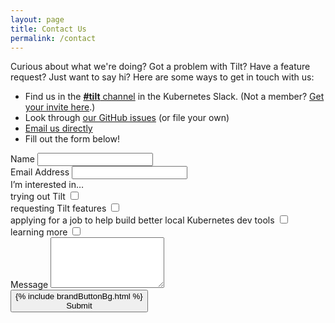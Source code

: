 ```yaml
---
layout: page
title: Contact Us
permalink: /contact
---
```


<div class="u-marginBottomUnit">
Curious about what we're doing? Got a problem with Tilt? Have a feature request? Just want to say hi? Here are some ways to get in touch with us:
    <ul class="u-marginTop0_5">
        <li>
            Find us in the <a href="https://kubernetes.slack.com/messages/CESBL84MV/" target="_blank"><strong>#tilt</strong> channel</a> in the Kubernetes Slack. (Not a member? <a href="https://slack.k8s.io/" target="_blank">Get your invite here</a>.)
        </li>
        <li>
            Look through <a href="https://github.com/tilt-dev/tilt/issues" target="_blank">our GitHub issues</a> (or file your own)
        </li>
        <li>
            <a href="mailto:hi@tilt.dev">Email us directly</a>
        </li>
        <li>
            Fill out the form below!
        </li>
    </ul>
</div>

<form action="https://www.getdrip.com/forms/934127760/submissions" method="post" data-drip-embedded-form="934127760">
<div class="formItem">
  <label for="drip-name">Name</label>
  <input type="text" id="drip-name" name="fields[name]" value="" />
</div>
<div class="formItem">
  <label for="drip-email">Email Address</label>
  <input type="email" id="drip-email" name="fields[email]" value="" />
</div>

<div class="formItem">
  <div class="formItem-label">I’m interested in…</div>

  <div class="row">
  <div class="formItem-option col-1of2">
    <label for="drip-interest-try-tilt">trying out Tilt</label>
    <input type="checkbox" id="drip-interest-try-tilt" name="fields[interest_try_tilt]" value="true" />
    <div class="formItem-checkbox"></div>
  </div>

  <div class="formItem-option col-1of2">
    <label for="drip-interest-tilt-features">requesting Tilt features</label>
    <input type="checkbox" id="drip-interest-tilt-features" name="fields[interest_tilt_features]" value="true" />
    <div class="formItem-checkbox"></div>
  </div>

  <div class="formItem-option col-1of2">
    <label for="drip-interest-job">applying for a job to help build better local Kubernetes dev tools</label>
    <input type="checkbox" id="drip-interest-job" name="fields[interest_job]" value="true" />
    <div class="formItem-checkbox"></div>
  </div>

  <div class="formItem-option col-1of2">
    <label for="drip-interest-learning">learning more</label>
    <input type="checkbox" id="drip-interest-learning" name="fields[interest_learning]" value="true" />
    <div class="formItem-checkbox"></div>
  </div>
  </div>
</div>

<div class="formItem">
  <label for="drip-message">Message</label>
  <textarea id="drip-message" name="fields[message]" rows="5"></textarea>
</div>

<div style="display: none;" aria-hidden="true">
  <label for="website">Website</label><br />
  <input type="text" id="website" name="website" tabindex="-1" autocomplete="false" value="" />
</div>

<div class="u-marginBottom2_5">
  <button class="brandButton" type="submit" data-drip-attribute="sign-up-button">
    {% include brandButtonBg.html %}
    <div class="buttonLabel brandButton-text">
      Submit
    </div>
  </button>
</div>

</form>

